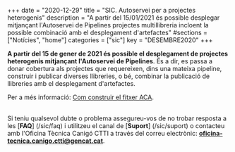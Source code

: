+++
date        = "2020-12-29"
title       = "SIC. Autoservei per a projectes heterogenis"
description = "A partir del 15/01/2021 és possible desplegar mitjançant l'Autoservei de Pipelines projectes multillibreria incloent la possible combinació amb el desplegament d'artefactes"
#sections    = ["Notícies", "home"]
categories  = ["sic"]
key         = "DESEMBRE2020"
+++


**A partir del 15 de gener de 2021 és possible el desplegament de projectes heterogenis mitjançant l'Autoservei de Pipelines**.
És a dir, es passa a donar cobertura als projectes que requereixen, dins una mateixa pipeline, construir i publicar diverses llibreries,
o bé, combinar la publicació de llibreries amb el desplegament d'artefactes.

Per a més informació: [Com construir el fitxer ACA](/sic-welcome-pack/fitxer-aca/).
<br/><br/>

Si teniu qualsevol dubte o problema assegureu-vos de no trobar resposta a les [**FAQ**] (/sic/faq) i utilitzeu el canal de [**Suport**] (/sic/suport)
o contacteu amb l'Oficina Tècnica Canigó CTTI a través del correu electrònic: **oficina-tecnica.canigo.ctti@gencat.cat**.